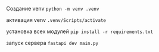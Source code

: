 Создание venv 
`python -m venv .venv`

активация venv 
`.venv/Scripts/activate`

установка всех модулей
`pip install -r requirements.txt`

запуск сервера
`fastapi dev main.py`